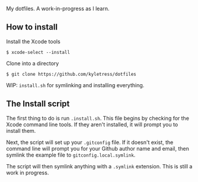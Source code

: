 My dotfiles. A work-in-progress as I learn.

## How to install

Install the Xcode tools

```shell
$ xcode-select --install
```

Clone into a directory

```shell
$ git clone https://github.com/kyletress/dotfiles
```

WIP: `install.sh` for symlinking and installing everything.

## The Install script

The first thing to do is run `.install.sh`. This file begins by checking for the Xcode command line tools. If they aren't installed, it will prompt you to install them.

Next, the script will set up your `.gitconfig` file. If it doesn't exist, the command line will prompt you for your Github author name and email, then symlink the example file to `gitconfig.local.symlink`.

The script will then symlink anything with a `.symlink` extension. This is still a work in progress. 
